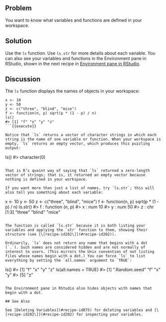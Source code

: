 ## Problem

You want to know what variables and functions are defined in your workspace.

## Solution

Use the `ls` function. Use `ls.str` for more details about each variable. You can also see your variables and functions in the Environment pane in RStudio, shown in the next recipe in [Environment pane in RStudio](#environmentPanel).

## Discussion

The `ls` function displays the names of objects in your workspace:

```
x <- 10
y <- 50
z <- c("three", "blind", "mice")
f <- function(n, p) sqrt(p * (1 - p) / n)
ls()
#> [1] "f" "x" "y" "z"
```{{execute}}

Notice that `ls` returns a vector of character strings in which each string is the name of one variable or function. When your workspace is empty, `ls` returns an empty vector, which produces this puzzling output:

```
ls()
#> character(0)
```{{execute}}

That is R’s quaint way of saying that `ls` returned a zero-length vector of strings; that is, it returned an empty vector because nothing is defined in your workspace.

If you want more than just a list of names, try `ls.str`; this will also tell you something about each variable:

```
x <- 10
y <- 50
z <- c("three", "blind", "mice")
f <- function(n, p) sqrt(p * (1 - p) / n)
ls.str()
#> f : function (n, p)
#> x :  num 10
#> y :  num 50
#> z :  chr [1:3] "three" "blind" "mice"
```{{execute}}

The function is called `ls.str` because it is both listing your variables and applying the `str` function to them, showing their structure (see [\[recipe-id202\]](#recipe-id202)).

Ordinarily, `ls` does not return any name that begins with a dot (`.`). Such names are considered hidden and are not normally of interest to users. (This mirrors the Unix convention of not listing files whose names begin with a dot.) You can force `ls` to list everything by setting the `all.names` argument to `TRUE`:

```
ls()
#> [1] "f" "x" "y" "z"
ls(all.names = TRUE)
#> [1] ".Random.seed" "f"            "x"            "y"
#> [5] "z"
```{{execute}}

The Environment pane in RStudio also hides objects with names that begin with a dot.

## See Also

See [Deleting Variables](#recipe-id075) for deleting variables and [\[recipe-id202\]](#recipe-id202) for inspecting your variables.